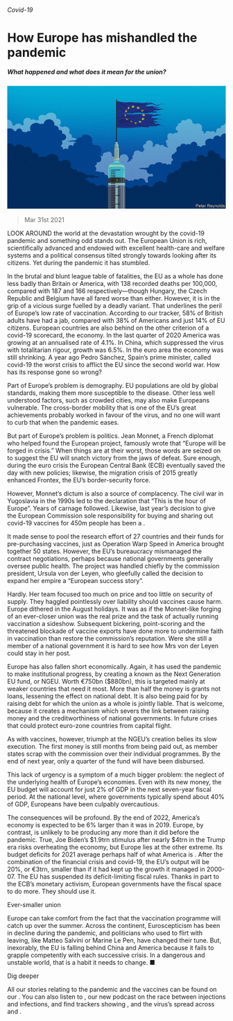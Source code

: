 ###### Covid-19

# How Europe has mishandled the pandemic 

##### What happened and what does it mean for the union? 

![image](images/20210403_LDD001_0.jpg) 

> Mar 31st 2021 

LOOK AROUND the world at the devastation wrought by the covid-19 pandemic and something odd stands out. The European Union is rich, scientifically advanced and endowed with excellent health-care and welfare systems and a political consensus tilted strongly towards looking after its citizens. Yet during the pandemic it has stumbled.

In the brutal and blunt league table of fatalities, the EU as a whole has done less badly than Britain or America, with 138 recorded deaths per 100,000, compared with 187 and 166 respectively—though Hungary, the Czech Republic and Belgium have all fared worse than either. However, it is in the grip of a vicious surge fuelled by a deadly variant. That underlines the peril of Europe’s low rate of vaccination. According to our tracker, 58% of British adults have had a jab, compared with 38% of Americans and just 14% of EU citizens. European countries are also behind on the other criterion of a covid-19 scorecard, the economy. In the last quarter of 2020 America was growing at an annualised rate of 4.1%. In China, which suppressed the virus with totalitarian rigour, growth was 6.5%. In the euro area the economy was still shrinking. A year ago Pedro Sánchez, Spain’s prime minister, called covid-19 the worst crisis to afflict the EU since the second world war. How has its response gone so wrong?


Part of Europe’s problem is demography. EU populations are old by global standards, making them more susceptible to the disease. Other less well understood factors, such as crowded cities, may also make Europeans vulnerable. The cross-border mobility that is one of the EU’s great achievements probably worked in favour of the virus, and no one will want to curb that when the pandemic eases.

But part of Europe’s problem is politics. Jean Monnet, a French diplomat who helped found the European project, famously wrote that “Europe will be forged in crisis.” When things are at their worst, those words are seized on to suggest the EU will snatch victory from the jaws of defeat. Sure enough, during the euro crisis the European Central Bank (ECB) eventually saved the day with new policies; likewise, the migration crisis of 2015 greatly enhanced Frontex, the EU’s border-security force.

However, Monnet’s dictum is also a source of complacency. The civil war in Yugoslavia in the 1990s led to the declaration that “This is the hour of Europe”. Years of carnage followed. Likewise, last year’s decision to give the European Commission sole responsibility for buying and sharing out covid-19 vaccines for 450m people has been a .

It made sense to pool the research effort of 27 countries and their funds for pre-purchasing vaccines, just as Operation Warp Speed in America brought together 50 states. However, the EU’s bureaucracy mismanaged the contract negotiations, perhaps because national governments generally oversee public health. The project was handled chiefly by the commission president, Ursula von der Leyen, who gleefully called the decision to expand her empire a “European success story”.

Hardly. Her team focused too much on price and too little on security of supply. They haggled pointlessly over liability should vaccines cause harm. Europe dithered in the August holidays. It was as if the Monnet-like forging of an ever-closer union was the real prize and the task of actually running vaccination a sideshow. Subsequent bickering, point-scoring and the threatened blockade of vaccine exports have done more to undermine faith in vaccination than restore the commission’s reputation. Were she still a member of a national government it is hard to see how Mrs von der Leyen could stay in her post.

Europe has also fallen short economically. Again, it has used the pandemic to make institutional progress, by creating a  known as the Next Generation EU fund, or NGEU. Worth €750bn ($880bn), this is targeted mainly at weaker countries that need it most. More than half the money is grants not loans, lessening the effect on national debt. It is also being paid for by raising debt for which the union as a whole is jointly liable. That is welcome, because it creates a mechanism which severs the link between raising money and the creditworthiness of national governments. In future crises that could protect euro-zone countries from capital flight.

As with vaccines, however, triumph at the NGEU’s creation belies its slow execution. The first money is still months from being paid out, as member states scrap with the commission over their individual programmes. By the end of next year, only a quarter of the fund will have been disbursed.

This lack of urgency is a symptom of a much bigger problem: the neglect of the underlying health of Europe’s economies. Even with its new money, the EU budget will account for just 2% of GDP in the next seven-year fiscal period. At the national level, where governments typically spend about 40% of GDP, Europeans have been culpably overcautious.

The consequences will be profound. By the end of 2022, America’s economy is expected to be 6% larger than it was in 2019. Europe, by contrast, is unlikely to be producing any more than it did before the pandemic. True, Joe Biden’s $1.9trn stimulus after nearly $4trn in the Trump era risks overheating the economy, but Europe lies at the other extreme. Its budget deficits for 2021 average perhaps half of what America is . After the combination of the financial crisis and covid-19, the EU’s output will be 20%, or €3trn, smaller than if it had kept up the growth it managed in 2000-07. The EU has suspended its deficit-limiting fiscal rules. Thanks in part to the ECB’s monetary activism, European governments have the fiscal space to do more. They should use it.

Ever-smaller union

Europe can take comfort from the fact that the vaccination programme will catch up over the summer. Across the continent, Euroscepticism has been in decline during the pandemic, and politicians who used to flirt with leaving, like Matteo Salvini or Marine Le Pen, have changed their tune. But, inexorably, the EU is falling behind China and America because it fails to grapple competently with each successive crisis. In a dangerous and unstable world, that is a habit it needs to change. ■

Dig deeper

All our stories relating to the pandemic and the vaccines can be found on our . You can also listen to , our new podcast on the race between injections and infections, and find trackers showing ,  and the virus’s spread across  and .

